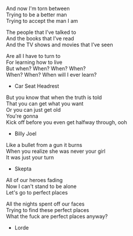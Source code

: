 And now I'm torn between   
Trying to be a better man   
Trying to accept the man I am  

The people that I’ve talked to  
And the books that I’ve read  
And the TV shows and movies that I’ve seen  

Are all I have to turn to  
For learning how to live  
But when? When? When? When?  
When? When? When will I ever learn?  

- Car Seat Headrest

But you know that when the truth is told  
That you can get what you want  
Or you can just get old  
You're gonna  
Kick off before you even get halfway through, ooh  

- Billy Joel

Like a bullet from a gun it burns  
When you realize she was never your girl  
It was just your turn  

- Skepta
  
All of our heroes fading  
Now I can't stand to be alone  
Let's go to perfect places  
  
All the nights spent off our faces   
Trying to find these perfect places  
What the fuck are perfect places anyway?  

- Lorde  
